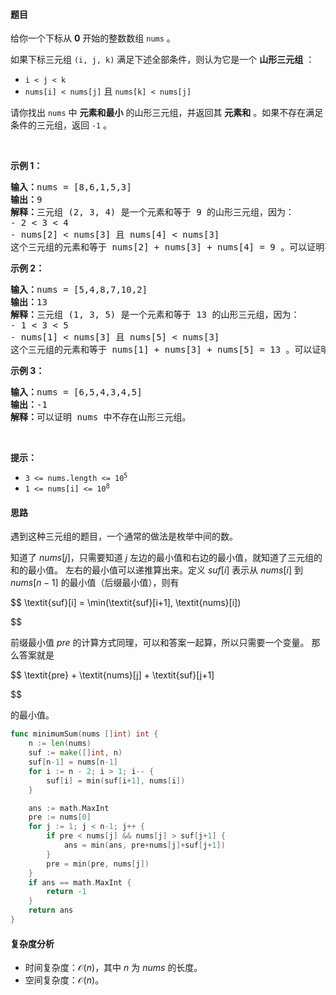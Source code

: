 #### 题目

<p>给你一个下标从 <strong>0</strong> 开始的整数数组 <code>nums</code> 。</p>

<p>如果下标三元组 <code>(i, j, k)</code> 满足下述全部条件，则认为它是一个 <strong>山形三元组</strong> ：</p>

<ul>
	<li><code>i < j < k</code></li>
	<li><code>nums[i] < nums[j]</code> 且 <code>nums[k] < nums[j]</code></li>
</ul>

<p>请你找出 <code>nums</code> 中 <strong>元素和最小</strong> 的山形三元组，并返回其 <strong>元素和</strong> 。如果不存在满足条件的三元组，返回 <code>-1</code> 。</p>

<p> </p>

<p><strong class="example">示例 1：</strong></p>

<pre>
<strong>输入：</strong>nums = [8,6,1,5,3]
<strong>输出：</strong>9
<strong>解释：</strong>三元组 (2, 3, 4) 是一个元素和等于 9 的山形三元组，因为： 
- 2 < 3 < 4
- nums[2] < nums[3] 且 nums[4] < nums[3]
这个三元组的元素和等于 nums[2] + nums[3] + nums[4] = 9 。可以证明不存在元素和小于 9 的山形三元组。
</pre>

<p><strong class="example">示例 2：</strong></p>

<pre>
<strong>输入：</strong>nums = [5,4,8,7,10,2]
<strong>输出：</strong>13
<strong>解释：</strong>三元组 (1, 3, 5) 是一个元素和等于 13 的山形三元组，因为： 
- 1 < 3 < 5 
- nums[1] < nums[3] 且 nums[5] < nums[3]
这个三元组的元素和等于 nums[1] + nums[3] + nums[5] = 13 。可以证明不存在元素和小于 13 的山形三元组。
</pre>

<p><strong class="example">示例 3：</strong></p>

<pre>
<strong>输入：</strong>nums = [6,5,4,3,4,5]
<strong>输出：</strong>-1
<strong>解释：</strong>可以证明 nums 中不存在山形三元组。
</pre>

<p> </p>

<p><strong>提示：</strong></p>

<ul>
	<li><code>3 <= nums.length <= 10<sup>5</sup></code></li>
	<li><code>1 <= nums[i] <= 10<sup>8</sup></code></li>
</ul>

#### 思路

遇到这种三元组的题目，一个通常的做法是枚举中间的数。

知道了 $\textit{nums}[j]$，只需要知道 $j$ 左边的最小值和右边的最小值，就知道了三元组的和的最小值。
左右的最小值可以递推算出来。定义 $\textit{suf}[i]$ 表示从 $\textit{nums}[i]$ 到 $\textit{nums}[n-1]$ 的最小值（后缀最小值），则有

$$
\textit{suf}[i] = \min(\textit{suf}[i+1], \textit{nums}[i])

$$

前缀最小值 $\textit{pre}$ 的计算方式同理，可以和答案一起算，所以只需要一个变量。
那么答案就是

$$
\textit{pre} + \textit{nums}[j] + \textit{suf}[j+1]

$$

的最小值。

```go
func minimumSum(nums []int) int {
	n := len(nums)
	suf := make([]int, n)
	suf[n-1] = nums[n-1]
	for i := n - 2; i > 1; i-- {
		suf[i] = min(suf[i+1], nums[i])
	}

	ans := math.MaxInt
	pre := nums[0]
	for j := 1; j < n-1; j++ {
		if pre < nums[j] && nums[j] > suf[j+1] {
			ans = min(ans, pre+nums[j]+suf[j+1])
		}
		pre = min(pre, nums[j])
	}
	if ans == math.MaxInt {
		return -1
	}
	return ans
}
```

#### 复杂度分析

- 时间复杂度：$\mathcal{O}(n)$，其中 $n$ 为 $\textit{nums}$ 的长度。
- 空间复杂度：$\mathcal{O}(n)$。
